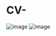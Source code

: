 # CV-

![image](https://user-images.githubusercontent.com/87368494/218142777-043c6fc7-4e8f-439c-a88e-eb959a499fdb.png)
![image](https://user-images.githubusercontent.com/87368494/218142828-1ad3041e-e343-4399-b345-926642fe1466.png)
